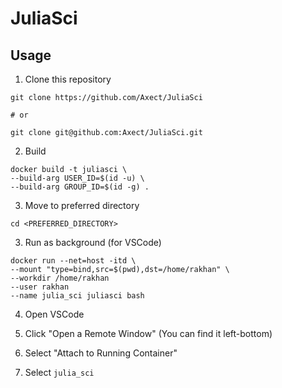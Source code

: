# JuliaSci

## Usage

1. Clone this repository
```shell
git clone https://github.com/Axect/JuliaSci

# or

git clone git@github.com:Axect/JuliaSci.git
```

2. Build
```shell
docker build -t juliasci \
--build-arg USER_ID=$(id -u) \
--build-arg GROUP_ID=$(id -g) .
```

3. Move to preferred directory
```shell
cd <PREFERRED_DIRECTORY>
```

3. Run as background (for VSCode)
```shell
docker run --net=host -itd \
--mount "type=bind,src=$(pwd),dst=/home/rakhan" \
--workdir /home/rakhan
--user rakhan
--name julia_sci juliasci bash
```

4. Open VSCode

5. Click "Open a Remote Window" (You can find it left-bottom)

6. Select "Attach to Running Container"

7. Select `julia_sci`
